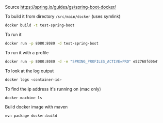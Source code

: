 Source https://spring.io/guides/gs/spring-boot-docker/

To build it from directory `/src/main/docker` (uses symlink)
```bash
docker build -t test-spring-boot
```

To run it
```bash
docker run -p 8080:8080 -d test-spring-boot
```

To run it with a profile
```bash
docker run -p 8080:8080 -d -e "SPRING_PROFILES_ACTIVE=PRO" e52768fd064f
```

To look at the log output
```bash
docker logs <container-id>
```

To find the ip address it's running on (mac only)
```bash
docker-machine ls
```

Build docker image with maven
```bash
mvn package docker:build
```
